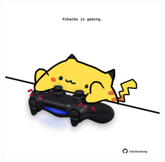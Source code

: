 <!-- built at 23/09/2025, 00:00:46 UTC -->
<p align="center">
  <img width="500" height="500" src="./ReadmeImage.svg">
</p>
